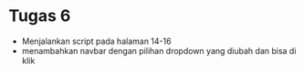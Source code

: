 # Tugas 6

- Menjalankan script pada halaman 14-16 
- menambahkan navbar dengan pilihan dropdown yang diubah dan bisa di klik
